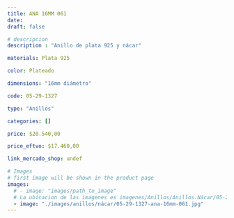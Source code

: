 ```yaml
---
title: ANA 16MM 061
date: 
draft: false

# descripcion
description : "Anillo de plata 925 y nácar"

materials: Plata 925

color: Plateado

dimensions: "16mm diámetro"

code: 05-29-1327

type: "Anillos"

categories: []

price: $20.540,00

price_eftvo: $17.460,00

link_mercado_shop: undef

# Images
# first image will be shown in the product page
images:
  # - image: "images/path_to_image"
  # La ubicacion de las imagenes es imagenes/Anillos/Anillos.Nácar/05-29-1327-ana-16mm-061
  - image: "./images/anillos/nácar/05-29-1327-ana-16mm-061.jpg"
---
```

